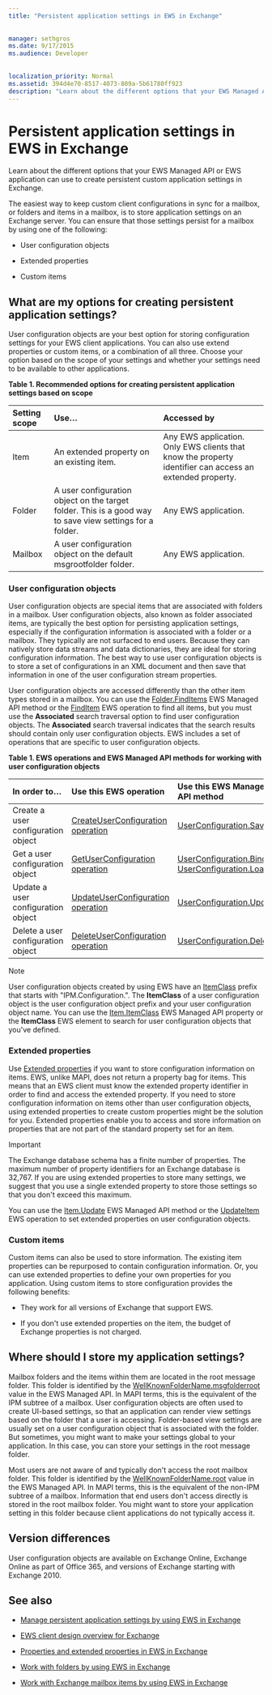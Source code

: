 ```yaml
---
title: "Persistent application settings in EWS in Exchange"
 
 
manager: sethgros
ms.date: 9/17/2015
ms.audience: Developer
 
 
localization_priority: Normal
ms.assetid: 394d4e70-8517-4073-809a-5b61780ff923
description: "Learn about the different options that your EWS Managed API or EWS application can use to create persistent custom application settings in Exchange."
---
```


# Persistent application settings in EWS in Exchange

Learn about the different options that your EWS Managed API or EWS application can use to create persistent custom application settings in Exchange.
  

  
The easiest way to keep custom client configurations in sync for a mailbox, or folders and items in a mailbox, is to store application settings on an Exchange server. You can ensure that those settings persist for a mailbox by using one of the following: 
  
- User configuration objects
    
- Extended properties
    
- Custom items
    
## What are my options for creating persistent application settings?
<a name="Options"> </a>

User configuration objects are your best option for storing configuration settings for your EWS client applications. You can also use extend properties or custom items, or a combination of all three. Choose your option based on the scope of your settings and whether your settings need to be available to other applications.
  
**Table 1. Recommended options for creating persistent application settings based on scope**

|**Setting scope**|**Use…**|**Accessed by**|
|:-----|:-----|:-----|
|Item  <br/> |An extended property on an existing item.  <br/> |Any EWS application. Only EWS clients that know the property identifier can access an extended property.  <br/> |
|Folder  <br/> |A user configuration object on the target folder. This is a good way to save view settings for a folder.  <br/> |Any EWS application.  <br/> |
|Mailbox  <br/> |A user configuration object on the default msgrootfolder folder.  <br/> |Any EWS application.  <br/> |
   
### User configuration objects
<a name="UserConfig"> </a>

User configuration objects are special items that are associated with folders in a mailbox. User configuration objects, also known as folder associated items, are typically the best option for persisting application settings, especially if the configuration information is associated with a folder or a mailbox. They typically are not surfaced to end users. Because they can natively store data streams and data dictionaries, they are ideal for storing configuration information. The best way to use user configuration objects is to store a set of configurations in an XML document and then save that information in one of the user configuration stream properties.
  
User configuration objects are accessed differently than the other item types stored in a mailbox. You can use the [Folder.FindItems](http://msdn.microsoft.com/en-us/library/microsoft.exchange.webservices.data.exchangeservice.finditems%28v=EXCHG.80%29.aspx) EWS Managed API method or the [FindItem](http://msdn.microsoft.com/library/ebad6aae-16e7-44de-ae63-a95b24539729%28Office.15%29.aspx) EWS operation to find all items, but you must use the **Associated** search traversal option to find user configuration objects. The **Associated** search traversal indicates that the search results should contain only user configuration objects. EWS includes a set of operations that are specific to user configuration objects. 
  
**Table 1. EWS operations and EWS Managed API methods for working with user configuration objects**

|**In order to…**|**Use this EWS operation**|**Use this EWS Managed API method**|
|:-----|:-----|:-----|
|Create a user configuration object  <br/> |[CreateUserConfiguration operation](http://msdn.microsoft.com/library/eb5b8ab6-9743-481c-aac9-f9aa889bd353%28Office.15%29.aspx) <br/> |[UserConfiguration.Save](http://msdn.microsoft.com/en-us/library/microsoft.exchange.webservices.data.userconfiguration.save%28v=exchg.80%29.aspx) <br/> |
|Get a user configuration object  <br/> |[GetUserConfiguration operation](http://msdn.microsoft.com/library/71d50e3c-92bd-435f-8118-b28bb85f8138%28Office.15%29.aspx) <br/> |[UserConfiguration.Bind](http://msdn.microsoft.com/en-us/library/microsoft.exchange.webservices.data.userconfiguration.bind%28v=exchg.80%29.aspx) <br/> [UserConfiguration.Load](http://msdn.microsoft.com/en-us/library/microsoft.exchange.webservices.data.userconfiguration.load%28v=exchg.80%29.aspx) <br/> |
|Update a user configuration object  <br/> |[UpdateUserConfiguration operation](http://msdn.microsoft.com/library/eda73b62-6a3a-43ae-8fd9-f30892811f27%28Office.15%29.aspx) <br/> |[UserConfiguration.Update](http://msdn.microsoft.com/en-us/library/microsoft.exchange.webservices.data.userconfiguration.bind%28v=exchg.80%29.aspx) <br/> |
|Delete a user configuration object  <br/> |[DeleteUserConfiguration operation](http://msdn.microsoft.com/library/93e44690-be2d-4fdb-96a8-4ded3c193aed%28Office.15%29.aspx) <br/> |[UserConfiguration.Delete](http://msdn.microsoft.com/en-us/library/microsoft.exchange.webservices.data.userconfiguration.delete%28v=exchg.80%29.aspx) <br/> |
   
> [!NOTE]
> User configuration objects created by using EWS have an [ItemClass](http://msdn.microsoft.com/library/56020078-50b4-4880-894a-a9f234033cfb%28Office.15%29.aspx) prefix that starts with "IPM.Configuration.". The **ItemClass** of a user configuration object is the user configuration object prefix and your user configuration object name. You can use the [Item.ItemClass](http://msdn.microsoft.com/en-us/library/microsoft.exchange.webservices.data.userconfiguration.delete%28v=exchg.80%29.aspx) EWS Managed API property or the **ItemClass** EWS element to search for user configuration objects that you've defined. 
  
### Extended properties
<a name="ExtendedProperties"> </a>

Use [Extended properties](properties-and-extended-properties-in-ews-in-exchange.md) if you want to store configuration information on items. EWS, unlike MAPI, does not return a property bag for items. This means that an EWS client must know the extended property identifier in order to find and access the extended property. If you need to store configuration information on items other than user configuration objects, using extended properties to create custom properties might be the solution for you. Extended properties enable you to access and store information on properties that are not part of the standard property set for an item. 
  
> [!IMPORTANT]
> The Exchange database schema has a finite number of properties. The maximum number of property identifiers for an Exchange database is 32,767. If you are using extended properties to store many settings, we suggest that you use a single extended property to store those settings so that you don't exceed this maximum. 
  
You can use the [Item.Update](http://msdn.microsoft.com/en-us/library/microsoft.exchange.webservices.data.item.update%28v=EXCHG.80%29.aspx) EWS Managed API method or the [UpdateItem](http://msdn.microsoft.com/library/5d027523-e0bc-4da2-b60b-0cb9fc1fdfe4%28Office.15%29.aspx) EWS operation to set extended properties on user configuration objects. 
  
### Custom items
<a name="CustomItems"> </a>

Custom items can also be used to store information. The existing item properties can be repurposed to contain configuration information. Or, you can use extended properties to define your own properties for you application. Using custom items to store configuration provides the following benefits: 
  
- They work for all versions of Exchange that support EWS.
    
- If you don't use extended properties on the item, the budget of Exchange properties is not charged.
    
## Where should I store my application settings?
<a name="ApplicationSettingsLocation"> </a>

Mailbox folders and the items within them are located in the root message folder. This folder is identified by the [WellKnownFolderName.msgfolderroot](http://msdn.microsoft.com/en-us/library/office/microsoft.exchange.webservices.data.wellknownfoldername%28v=exchg.80%29.aspx) value in the EWS Managed API. In MAPI terms, this is the equivalent of the IPM subtree of a mailbox. User configuration objects are often used to create UI-based settings, so that an application can render view settings based on the folder that a user is accessing. Folder-based view settings are usually set on a user configuration object that is associated with the folder. But sometimes, you might want to make your settings global to your application. In this case, you can store your settings in the root message folder. 
  
Most users are not aware of and typically don't access the root mailbox folder. This folder is identified by the [WellKnownFolderName.root](http://msdn.microsoft.com/en-us/library/office/microsoft.exchange.webservices.data.wellknownfoldername%28v=exchg.80%29.aspx) value in the EWS Managed API. In MAPI terms, this is the equivalent of the non-IPM subtree of a mailbox. Information that end users don't access directly is stored in the root mailbox folder. You might want to store your application setting in this folder because client applications do not typically access it. 
  
## Version differences
<a name="VersionDifferences"> </a>

User configuration objects are available on Exchange Online, Exchange Online as part of Office 365, and versions of Exchange starting with Exchange 2010.
  
## See also


- [Manage persistent application settings by using EWS in Exchange](how-to-manage-persistent-application-settings-by-using-ews-in-exchange.md)
    
- [EWS client design overview for Exchange](ews-client-design-overview-for-exchange.md)
    
- [Properties and extended properties in EWS in Exchange](properties-and-extended-properties-in-ews-in-exchange.md)
    
- [Work with folders by using EWS in Exchange](how-to-work-with-folders-by-using-ews-in-exchange.md)
    
- [Work with Exchange mailbox items by using EWS in Exchange](how-to-work-with-exchange-mailbox-items-by-using-ews-in-exchange.md)
    


